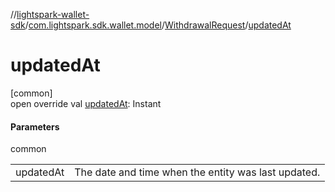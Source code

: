 //[lightspark-wallet-sdk](../../../index.md)/[com.lightspark.sdk.wallet.model](../index.md)/[WithdrawalRequest](index.md)/[updatedAt](updated-at.md)

# updatedAt

[common]\
open override val [updatedAt](updated-at.md): Instant

#### Parameters

common

| | |
|---|---|
| updatedAt | The date and time when the entity was last updated. |
